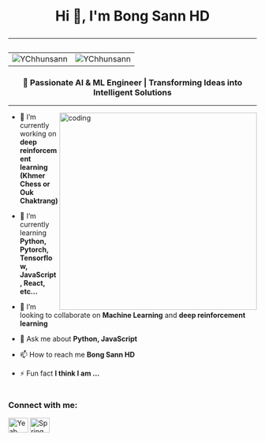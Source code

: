 <h1 align="center">
  Hi 👋, I'm Bong Sann HD
  <hr />
  <table align="center">
    <tr border: none;>
      <td><img src="https://komarev.com/ghpvc/?username=YChhunsann&label=Profile%20views&color=be4d25&style=for-the-badge" alt="YChhunsann" /></td>
      <td><img src="https://img.shields.io/github/followers/YChhunsann?label=Followers&style=for-the-badge" alt="YChhunsann" /></td>
    </tr>
</table>
</h1>

<h3 align="center">🚀 Passionate AI & ML Engineer | Transforming Ideas into Intelligent Solutions</h3>

<hr />

<img align="right" alt="coding" width="400" src="https://media.giphy.com/media/l44QzsOLXxcrigdgI/giphy.gif">

- 🔭 I’m currently working on **deep reinforcement learning (Khmer Chess or Ouk Chaktrang)**

- 🌱 I’m currently learning **Python, Pytorch, Tensorflow, JavaScript, React, etc...**

- 👯 I’m looking to collaborate on **Machine Learning** and **deep reinforcement learning**

- 💬 Ask me about **Python, JavaScript**

- 📫 How to reach me **Bong Sann HD**

- ⚡ Fun fact **I think I am ...**

# 

<h3 align="left">Connect with me:</h3>
<p align="left">
<!-- <a href="https://stackoverflow.com/users/soy vitou" target="blank"><img align="center" src="https://raw.githubusercontent.com/rahuldkjain/github-profile-readme-generator/master/src/images/icons/Social/stack-overflow.svg" alt="soy vitou" height="30" width="40" /></a>
<a href="https://kaggle.com/soy vitou" target="blank"><img align="center" src="https://raw.githubusercontent.com/rahuldkjain/github-profile-readme-generator/master/src/images/icons/Social/kaggle.svg" alt="soy vitou" height="30" width="40" /></a> -->
<a href="https://www.facebook.com/sann.ychhun.399?mibextid=JRoKGi" target="blank"><img align="center" src="https://raw.githubusercontent.com/rahuldkjain/github-profile-readme-generator/master/src/images/icons/Social/facebook.svg" alt="Yeab Chhunsann" height="30" width="40" /></a>
<!-- <a href="https://instagram.com/soyvitoupro" target="blank"><img align="center" src="https://raw.githubusercontent.com/rahuldkjain/github-profile-readme-generator/master/src/images/icons/Social/instagram.svg" alt="soyvitoupro" height="30" width="40" /></a> -->
<a href="https://www.youtube.com/@Springmountain-e5j" target="blank"><img align="center" src="https://raw.githubusercontent.com/rahuldkjain/github-profile-readme-generator/master/src/images/icons/Social/youtube.svg" alt="Spring Mountain" height="30" width="40" /></a>
<!-- <a href="https://www.leetcode.com/soy vitou pro" target="blank"><img align="center" src="https://raw.githubusercontent.com/rahuldkjain/github-profile-readme-generator/master/src/images/icons/Social/leet-code.svg" alt="soy vitou pro" height="30" width="40" /></a> -->
<!-- <a href="https://discord.gg/Vitou Pro" target="blank"><img align="center" src="https://raw.githubusercontent.com/rahuldkjain/github-profile-readme-generator/master/src/images/icons/Social/discord.svg" alt="Vitou Pro" height="30" width="40" /></a> -->
</p>

<br />

#

